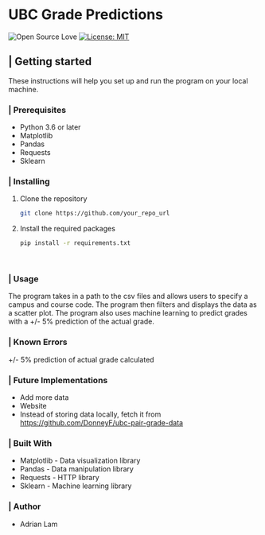 # **UBC Grade Predictions**

![Open Source Love](https://firstcontributions.github.io/open-source-badges/badges/open-source-v1/open-source.svg)
[![License: MIT](https://img.shields.io/badge/License-MIT-green.svg)](https://opensource.org/licenses/MIT)

## | **Getting started**

These instructions will help you set up and run the program on your local machine.

### | **Prerequisites**

- Python 3.6 or later
- Matplotlib
- Pandas
- Requests
- Sklearn

### | **Installing**

1. Clone the repository
   ```bash
   git clone https://github.com/your_repo_url
   ```
2. Install the required packages
   ```bash
   pip install -r requirements.txt
   ```

&nbsp;

### | **Usage**

The program takes in a path to the csv files and allows users to specify a campus and course code. The program then filters and displays the data as a scatter plot. The program also uses machine learning to predict grades with a +/- 5% prediction of the actual grade.

### | **Known Errors**

+/- 5% prediction of actual grade calculated

### | **Future Implementations**

- Add more data
- Website
- Instead of storing data locally, fetch it from https://github.com/DonneyF/ubc-pair-grade-data

### | **Built With**

- Matplotlib - Data visualization library
- Pandas - Data manipulation library
- Requests - HTTP library
- Sklearn - Machine learning library

### | **Author**

- Adrian Lam

